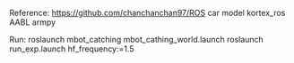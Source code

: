 Reference:
    https://github.com/chanchanchan97/ROS car model
    kortex_ros
    AABL armpy

Run:
    roslaunch mbot_catching mbot_cathing_world.launch
    roslaunch run_exp.launch hf_frequency:=1.5

